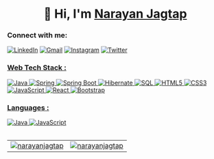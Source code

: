 <h1 align="center">👋 Hi, I'm <a href="https://narayanjagtap.github.io/NarayanaPortfolio/" target="_blank" rel="noopener noreferrer"> Narayan Jagtap </a> </h1>

<h3 align="left">Connect with me:</h3>
<div align="left">
  <a href="https://www.linkedin.com/in/narayanpjagtap/"><img alt="LinkedIn" src="https://img.shields.io/badge/linkedin-%230077B5.svg?style=for-the-badge&logo=linkedin&logoColor=white"/></a>
  <a href="mailto:sj967334@gmail.com"><img alt="Gmail" src="https://img.shields.io/badge/Gmail-D14836?style=for-the-badge&logo=gmail&logoColor=white"/></a>
   <a href="https://www.instagram.com/sumitpjagtap?igsh=MTFjbmludTUxNWtuZA%3D%3D"><img alt="Instagram" src="https://img.shields.io/badge/Instagram-E4405F?style=for-the-badge&logo=instagram&logoColor=white"/></a>
    <a href="https://x.com/narayanpjagtap"><img alt="Twitter" src="https://img.shields.io/twitter/url?color=blue&label=Twitter&logo=twitter&style=for-the-badge&url=https%3A%2F%2Ftwitter.com%2FKet_0626"</a>
</div>
  
<h3 align="left">Web Tech Stack :</h3>
<div align="left">
  <img alt="Java" src="https://img.shields.io/badge/Java-%23ED8B00.svg?style=for-the-badge&logo=openjdk&logoColor=white"/>
  <img alt="Spring" src="https://img.shields.io/badge/Spring-%236DB33F.svg?style=for-the-badge&logo=spring&logoColor=white"/>
  <img alt="Spring Boot" src="https://img.shields.io/badge/Spring%20Boot-%236DB33F.svg?style=for-the-badge&logo=springboot&logoColor=white"/>
  <img alt="Hibernate" src="https://img.shields.io/badge/Hibernate-%2345934E.svg?style=for-the-badge&logo=hibernate&logoColor=white"/>
  <img alt="SQL" src="https://img.shields.io/badge/SQL-%2300758F.svg?style=for-the-badge&logo=sqlite&logoColor=white"/>
  <img alt="HTML5" src="https://img.shields.io/badge/html5-%23E34F26.svg?style=for-the-badge&logo=html5&logoColor=white"/>
  <img alt="CSS3" src="https://img.shields.io/badge/css3-%231572B6.svg?style=for-the-badge&logo=css3&logoColor=white"/>
  <img alt="JavaScript" src="https://img.shields.io/badge/javascript-%23323330.svg?style=for-the-badge&logo=javascript&logoColor=%23F7DF1E"/>
  <img alt="React" src="https://img.shields.io/badge/react-%2320232a.svg?style=for-the-badge&logo=react&logoColor=%2361DAFB"/>
  <img alt="Bootstrap" src="https://img.shields.io/badge/bootstrap-%23563D7C.svg?style=for-the-badge&logo=bootstrap&logoColor=white"/>
</div>


<h3 align="left">Languages :</h3>
<div align="left">
  <img alt="Java" src="https://img.shields.io/badge/Java-%23ED8B00.svg?style=for-the-badge&logo=openjdk&logoColor=white"/>
  <img alt="JavaScript" src="https://img.shields.io/badge/javascript-%23323330.svg?style=for-the-badge&logo=javascript&logoColor=%23F7DF1E"/>
</div>

<br>

<table>
  <tr>
    <td><img src="https://github-readme-stats.vercel.app/api?username=narayanjagtap&show_icons=true&theme=dark&locale=en" alt="narayanjagtap" /></td>
    <td><img src="https://github-readme-stats.vercel.app/api/top-langs?username=narayanjagtap&show_icons=true&theme=dark&locale=en&layout=compact" alt="narayanjagtap" /></td>
<!--     <td><img align="center" src="https://github-readme-streak-stats.herokuapp.com/?user=narayanjagtap&theme=dark" alt="narayanjagtap" /></td> 
 -->
  </tr>
</table>

<div align="center">

  </div>
